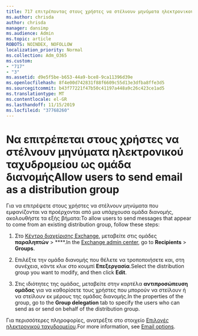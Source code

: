 ```yaml
---
title: 717 επιτρέποντας στους χρήστες να στέλνουν μηνύματα ηλεκτρονικού ταχυδρομείου ως λίστα διανομής
ms.author: chrisda
author: chrisda
manager: dansimp
ms.audience: Admin
ms.topic: article
ROBOTS: NOINDEX, NOFOLLOW
localization_priority: Normal
ms.collection: Adm_O365
ms.custom:
- "717"
- "3"
ms.assetid: d9e5f5be-b653-44a9-bce8-9ca11396d39e
ms.openlocfilehash: 8f4e00d742831f88f6609c55d13e3dfba8ffe3d5
ms.sourcegitcommit: b43f77221f47b50c41197a448a9c26c423ce1ad5
ms.translationtype: MT
ms.contentlocale: el-GR
ms.lasthandoff: 11/15/2019
ms.locfileid: "37768260"
---
```

# <a name="allow-users-to-send-email-as-a-distribution-group"></a><span data-ttu-id="9e5f6-102">Να επιτρέπεται στους χρήστες να στέλνουν μηνύματα ηλεκτρονικού ταχυδρομείου ως ομάδα διανομής</span><span class="sxs-lookup"><span data-stu-id="9e5f6-102">Allow users to send email as a distribution group</span></span>

<span data-ttu-id="9e5f6-103">Για να επιτρέψετε στους χρήστες να στέλνουν μηνύματα που εμφανίζονται να προέρχονται από μια υπάρχουσα ομάδα διανομής, ακολουθήστε τα εξής βήματα:</span><span class="sxs-lookup"><span data-stu-id="9e5f6-103">To allow users to send messages that appear to come from an existing distribution group, follow these steps:</span></span>

1. <span data-ttu-id="9e5f6-104">Στο [Κέντρο διαχείρισης Exchange](https://outlook.office365.com/ecp/), μεταβείτε στις ομάδες **παραληπτών** \> \*\*\*\*.</span><span class="sxs-lookup"><span data-stu-id="9e5f6-104">In the [Exchange admin center](https://outlook.office365.com/ecp/), go to **Recipients** \> **Groups**.</span></span>

2. <span data-ttu-id="9e5f6-105">Επιλέξτε την ομάδα διανομής που θέλετε να τροποποιήσετε και, στη συνέχεια, κάντε κλικ στο κουμπί **Επεξεργασία**.</span><span class="sxs-lookup"><span data-stu-id="9e5f6-105">Select the distribution group you want to modify, and then click **Edit**.</span></span>

3. <span data-ttu-id="9e5f6-106">Στις ιδιότητες της ομάδας, μεταβείτε στην καρτέλα **αντιπροσώπευση ομάδας** για να καθορίσετε τους χρήστες που μπορούν να στείλουν ή να στείλουν εκ μέρους της ομάδας διανομής.</span><span class="sxs-lookup"><span data-stu-id="9e5f6-106">In the properties of the group, go to the **Group delegation** tab to specify the users who can send as or send on behalf of the distribution group.</span></span>

<span data-ttu-id="9e5f6-107">Για περισσότερες πληροφορίες, ανατρέξτε στο στοιχείο [Επιλογές ηλεκτρονικού ταχυδρομείου](https://technet.microsoft.com/library/bb124513.aspx#groupdelegation).</span><span class="sxs-lookup"><span data-stu-id="9e5f6-107">For more information, see [Email options](https://technet.microsoft.com/library/bb124513.aspx#groupdelegation).</span></span>
